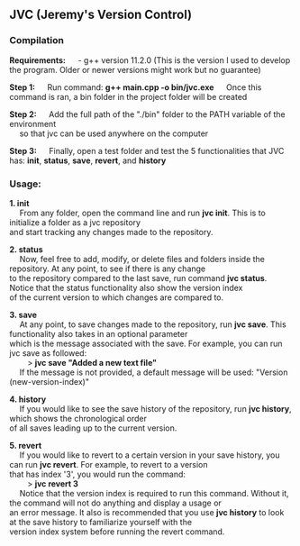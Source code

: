 <h2>JVC (Jeremy's Version Control)</h2>

<h3>Compilation</h3>

<b>Requirements:</b>
&emsp; - g++ version 11.2.0 (This is the version I used to develop the program. Older or newer versions might work but no guarantee)

<b>Step 1:</b>
&emsp; Run command: <b>g++ main.cpp -o bin/jvc.exe</b>
&emsp; Once this command is ran, a bin folder in the project folder will be created

<b>Step 2:</b>
&emsp; Add the full path of the "./bin" folder to the PATH variable of the environment <br>
&emsp; so that jvc can be used anywhere on the computer

<b>Step 3:</b>
&emsp; Finally, open a test folder and test the 5 functionalities that JVC has: <b>init</b>, <b>status</b>, <b>save</b>, <b>revert</b>, and <b>history</b>


<h3>Usage:</h3>

<b> 1. init </b><br>
&emsp; From any folder, open the command line and run <b>jvc init</b>. This is to initialize a folder as a jvc repository <br>
and start tracking any changes made to the repository.<br>

<b> 2. status </b><br>
&emsp; Now, feel free to add, modify, or delete files and folders inside the repository. At any point, to see if there is any change <br>
to the repository compared to the last save, run command <b>jvc status</b>. Notice that the status functionality also show the version index<br>
of the current version to which changes are compared to.<br>

<b> 3. save </b><br>
&emsp; At any point, to save changes made to the repository, run <b>jvc save</b>. This functionality also takes in an optional parameter <br>
which is the message associated with the save. For example, you can run jvc save as followed: <br>
&emsp;&emsp; > <b>jvc save "Added a new text file"</b> <br>
&emsp; If the message is not provided, a default message will be used: "Version (new-version-index)"<br>

<b> 4. history </b><br>
&emsp; If you would like to see the save history of the repository, run <b>jvc history</b>, which shows the chronological order<br>
of all saves leading up to the current version. <br>

<b> 5. revert </b><br>
&emsp; If you would like to revert to a certain version in your save history, you can run <b>jvc revert</b>. For example, to revert to a version<br>
that has index '3', you would run the command:<br>
&emsp;&emsp; > <b>jvc revert 3 </b> <br>
&emsp; Notice that the version index is required to run this command. Without it, the command will not do anything and display a usage or <br>
an error message. It also is recommended that you use <b>jvc history</b> to look at the save history to familiarize yourself with the<br>
version index system before running the revert command.
